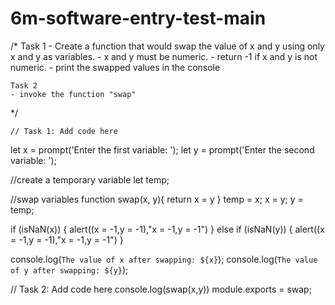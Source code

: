 # 6m-software-entry-test-main
/*
    Task 1
    - Create a function that would swap the value of x and y using only x and y as variables.
    - x and y must be numeric.
    - return -1 if x and y is not numeric.
    - print the swapped values in the console

    Task 2
    - invoke the function "swap"
*/

  
    // Task 1: Add code here  

    
let x = prompt('Enter the first variable: ');
let y = prompt('Enter the second variable: ');


//create a temporary variable
let temp;


//swap variables
function swap(x, y){ 
return x = y
}
temp = x;
x = y;
y = temp;

  if (isNaN(x)) {
            alert((x = -1,y = -1),"x = -1,y = -1")
        } else if (isNaN(y)) {
            alert((x = -1,y = -1),"x = -1,y = -1")
        } 

    
console.log(`The value of x after swapping: ${x}`);
console.log(`The value of y after swapping: ${y}`);



// Task 2: Add code here
console.log(swap(x,y))
module.exports = swap;

